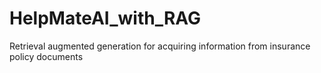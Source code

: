 # HelpMateAI_with_RAG
Retrieval augmented generation for acquiring information from insurance policy documents
